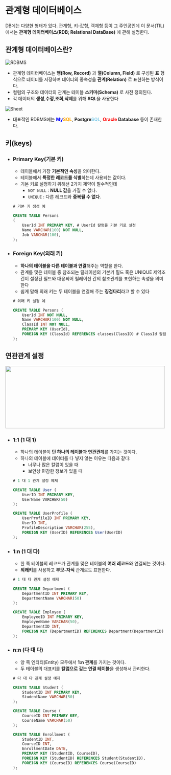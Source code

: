 # 관계형 데이터베이스

DB에는 다양한 형태가 있다. 관계형, 키-값형, 객체형 등이 그 주인공인데 이 문서(TIL)에서는 **관계형 데이터베이스(RDB; Relational DataBase)** 에 관해 설명한다.

## 관계형 데이터베이스란?
![RDBMS](https://velog.velcdn.com/images/choijaehyeokk/post/5d76cf78-1f24-44e8-bfef-565eff096a47/rdbms.png)

+ 관계형 데이터베이스는 **행(Row, Record)** 과 **열(Column, Field)** 로 구성된 **표** 형식으로 데이터를 저장하며 데이터의 종속성을 **관계(Relation)** 로 표현하는 방식이다.
+ 컬럼의 구조와 데이터의 관계는 테이블 **스키마(Schema)** 로 사전 정의된다.
+ 각 데이터의 **생성**,**수정**,**조회**,**삭제**를 위해 **SQL**을 사용한다

![Sheet](https://velog.velcdn.com/images%2Fchoijaehyeokk%2Fpost%2Fd0e4d03e-2b2f-4a15-9cfe-c0968d336b5e%2FUntitled.png)
+ 대표적인 RDBMS에는 **<span style="color:blue">My</span><span style="color:orange">SQL</span>**, **Postgre<span style="color:skyblue">SQL</span>**, **<span style="color:red">Oracle</span> Database** 등이 존재한다.

## 키(keys)
+ ### Primary Key(기본 키)
    + 테이블에서 가장 **기본적인 속성**을 의미한다.
    + 테이블에서 **특정한 레코드를 식별**하는데 사용되는 값이다.
    + 기본 키로 설정하기 위해선 2가지 제약이 필수적인데
        + ``NOT NULL`` : **NULL 값**을 가질 수 없다.
        + ``UNIQUE`` : 다른 레코드와 **중복될 수 없다**.
    ```SQL
    # 기본 키 생성 예

    CREATE TABLE Persons
    (
        UserId INT PRIMARY KEY, # UserId 칼럼을 기본 키로 설정
        Name VARCHAR(100) NOT NULL,
        Job VARCHAR(100),
    );
    ```
+ ### Foreign Key(외래 키)
    + **하나의 테이블을 다른 테이블과 연결**해주는 역할을 한다.
    + 관계를 맺은 테이블 중 참조되는 릴레이션의 기본키 필드 혹은 UNIQUE 제약조건이 설정된 필드와 대응되어 릴레이션 간의 참조관계를 표현하는 속성을 의미한다
    + 쉽게 말해 외래 키는 두 테이블을 연결해 주는 **징검다리**라고 할 수 있다
    ```SQL
    # 외래 키 설정 예

    CREATE TABLE Persons (
        UserId INT NOT NULL,
        Name VARCHAR(100) NOT NULL,
        ClassId INT NOT NULL,
        PRIMARY KEY (UserId),
        FOREIGN KEY (ClassId) REFERENCES classes(ClassID) # ClassId 칼럼을 외래 키로 설정하고 classes 테이블에서 ClassID 필드를 참조
    );
    ```
## 연관관계 설정
<img src="https://img1.daumcdn.net/thumb/R1280x0/?scode=mtistory2&fname=https%3A%2F%2Fblog.kakaocdn.net%2Fdn%2FctM422%2FbtrOlLAF46v%2FWJwxSyjkBDddzEZc8dssM0%2Fimg.png" width="500" height="195"><br>
+ ### 1:1 (1 대 1)
    + 하나의 테이블이 **단 하나의 테이블과 연관관계**를 가지는 것이다.
    + 하나의 테이블에 데이터를 다 넣지 않는 이유는 다음과 같다:
        + 너무나 많은 칼럼이 있을 때
        + 보안상 민감한 정보가 있을 때
    ```SQL
    # 1 대 1 관계 설정 예제

    CREATE TABLE User (
        UserID INT PRIMARY KEY,
        UserName VARCHER(50)
    );
    ```
    ```SQL
    CREATE TABLE UserProfile (
        UserProfileID INT PRIMARY KEY,
        UserID INT,
        ProfileDescription VARCHAR(255),
        FOREIGN KEY (UserID) REFERENCES User(UserID)
    );
    ```
+ ### 1:n (1 대 다)
    + 한 쪽 테이블의 레코드가 관계를 맺은 테이블의 **여러 레코드**와 연결되는 것이다.
    + **외래키**를 사용하고 **부모-자식** 관계로도 표현한다.
    ```SQL
    # 1 대 다 관계 설정 예제

    CREATE TABLE Department (
        DepartmentID INT PRIMARY KEY,
        DepartmentName VARCHAR(50)
    );
    ```
    ```SQL
    CREATE TABLE Employee (
        EmployeeID INT PRIMARY KEY,
        EmployeeName VARCHAR(50),
        DepartmentID INT,
        FOREIGN KEY (DepartmentID) REFERENCES Department(DepartmentID)
    );
    ```
+ ### n:n (다 대 다)
    + 양 쪽 엔티티(Entity) 모두에서 **1:n 관계**를 가지는 것이다.
    + 두 테이블의 대표키를 **칼럼으로 갖는 연결 테이블**을 생성해서 관리한다.
    ```SQL
    # 다 대 다 관계 설정 예제

    CREATE TABLE Student (
        StudentID INT PRIMARY KEY,
        StudentName VARCHAR(50)
    );
    ```
    ```SQL
    CREATE TABLE Course (
        CourseID INT PRIMARY KEY,
        CourseName VARCHAR(50)
    );
    ```
    ```SQL
    CREATE TABLE Enrollment (
        StudentID INT,
        CourseID INT,
        EnrollmentDate DATE,
        PRIMARY KEY (StudentID, CourseID),
        FOREIGN KEY (StudentID) REFERENCES Student(StudentID),
        FOREIGN KEY (CourseID) REFERENCES Course(CourseID)
    );
    ```